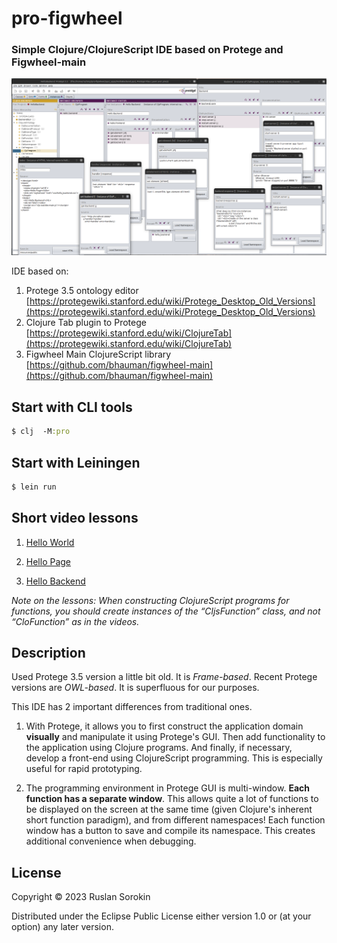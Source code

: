 # pro-figwheel

### Simple Clojure/ClojureScript IDE based on Protege and Figwheel-main

![screenshot](MultiWindowedIDE.png)

IDE based on:

1. Protege 3.5 ontology editor [https://protegewiki.stanford.edu/wiki/Protege_Desktop_Old_Versions](https://protegewiki.stanford.edu/wiki/Protege_Desktop_Old_Versions)
2. Clojure Tab plugin to Protege [https://protegewiki.stanford.edu/wiki/ClojureTab](https://protegewiki.stanford.edu/wiki/ClojureTab)
3. Figwheel Main ClojureScript library [https://github.com/bhauman/figwheel-main](https://github.com/bhauman/figwheel-main)

## Start with CLI tools

```clj
$ clj  -M:pro
```

## Start with Leiningen

```clj
$ lein run
```

## Short video lessons 

1. [Hello World](https://www.youtube.com/watch?v=EKE1dBizp6U)

2. [Hello Page](https://www.youtube.com/watch?v=PQULRwcAITo)

3. [Hello Backend](https://www.youtube.com/watch?v=12oEoJJOn30)

*Note on the lessons: When constructing ClojureScript programs for functions, you should create instances of the “CljsFunction” class, and not “CloFunction” as in the videos.*

## Description 

Used Protege 3.5 version a little bit old. It is *Frame-based*. Recent Protege versions are *OWL-based*. It is superfluous for our purposes.

This IDE has 2 important differences from traditional ones.

1. With Protege, it allows you to first construct the application domain **visually** and manipulate it using Protege's GUI. Then add functionality to the application using Clojure programs. And finally, if necessary, develop a front-end using ClojureScript programming.
This is especially useful for rapid prototyping.

2. The programming environment in Protege GUI is multi-window. **Each function has a separate window**. This allows quite a lot of functions to be displayed on the screen at the same time (given Clojure's inherent short function paradigm), and from different namespaces! Each function window has a button to save and compile its namespace. This creates additional convenience when debugging.

## License

Copyright © 2023 Ruslan Sorokin

Distributed under the Eclipse Public License either version 1.0 or (at
your option) any later version.
